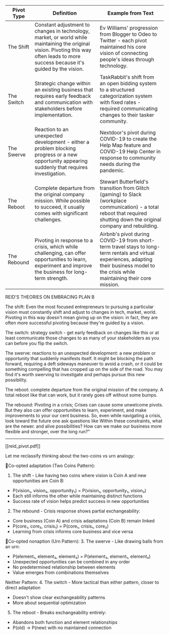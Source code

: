 | Pivot Type  | Definition                                                                                                                                                                             | Example from Text                                                                                                                                                                           |
| ----------- | -------------------------------------------------------------------------------------------------------------------------------------------------------------------------------------- | ------------------------------------------------------------------------------------------------------------------------------------------------------------------------------------------- |
| The Shift   | Constant adjustment to changes in technology, market, or world while maintaining the original vision. Pivoting this way often leads to more success because it's guided by the vision. | Ev Williams' progression from Blogger to Odeo to Twitter - each pivot maintained his core vision of connecting people's ideas through technology.                                           |
| The Switch  | Strategic change within an existing business that requires early feedback and communication with stakeholders before implementation.                                                   | TaskRabbit's shift from an open bidding system to a structured categorization system with fixed rates - required communicating changes to their tasker community.                           |
| The Swerve  | Reaction to an unexpected development - either a problem blocking progress or a new opportunity appearing suddenly that requires investigation.                                        | Nextdoor's pivot during COVID-19 to create the Help Map feature and COVID-19 Help Center in response to community needs during the pandemic.                                                |
| The Reboot  | Complete departure from the original company mission. While possible to succeed, it usually comes with significant challenges.                                                         | Stewart Butterfield's transition from Glitch (gaming) to Slack (workplace communication) - a total reboot that required shutting down the original company and rebuilding.                  |
| The Rebound | Pivoting in response to a crisis, which while challenging, can offer opportunities to learn, experiment and improve the business for long-term strength.                               | Airbnb's pivot during COVID-19 from short-term travel stays to long-term rentals and virtual experiences, adapting their business model to the crisis while maintaining their core mission. |




REID'S THEORIES ON EMBRACING PLAN B

The shift: Even the most focused entrepreneurs to pursuing a particular vision must constantly shift and adjust to changes in tech, market, world. Pivoting in this way doesn't mean giving up on the vision: in fact, they are often more successful pivoting because they're guided by a vision.

The switch: strategy switch - get early feedback on changes like this or at least communicate those changes to as many of your stakeholders as you can before you flip the switch.

The swerve: reactions to an unexpected development: a new problem or opportunity that suddenly manifests itself. It might be blocking the path forward, requiring a deft sideways maneuver to avoid a crash, or it could be something compelling that has cropped up on the side of the road. You may find it's worth swerving to investigate and perhaps pursue this new possibility.

The reboot: complete departure from the original mission of the company. A total reboot like that can work, but it rarely goes off without some bumps.

The rebound: Pivoting in a crisis; Crises can cause some unwelcome pivots. But they also can offer opportunities to learn, experiment, and make improvements to your our cent business. So, even while navigating a crisis, look toward the future one ask questions like Within these constraints, what are the newer. and alive possibilities? How can we make our business more flexible and stronger, over the long run?"


---
[[reid_pivot.pdf]]

Let me reclassify thinking about the two-coins vs urn analogy:

🦅Co-opted adaptation (Two Coins Pattern):
1. The shift - Like having two coins where vision is Coin A and new opportunities are Coin B:
- P(vision₁, vision₂, opportunity₁) = P(vision₁, opportunity₁, vision₂)
- Each still informs the other while maintaining distinct functions
- Success rate of vision helps predict success in new opportunities

2. The rebound - Crisis response shows partial exchangeability:
- Core business (Coin A) and crisis adaptations (Coin B) remain linked
- P(core₁, core₂, crisis₁) = P(core₁, crisis₁, core₂)
- Learning from crisis informs core business and vice versa

🐠Co-opted nonaption (Urn Pattern):
3. The swerve - Like drawing balls from an urn:
- P(element₁, element₂, element₃) = P(element₃, element₁, element₂)
- Unexpected opportunities can be combined in any order
- No predetermined relationship between elements
- Value emerges from combinations themselves

Neither Pattern:
4. The switch - More tactical than either pattern, closer to direct adaptation
- Doesn't show clear exchangeability patterns
- More about sequential optimization

5. The reboot - Breaks exchangeability entirely:
- Abandons both function and element relationships
- P(old) → P(new) with no maintained connection
